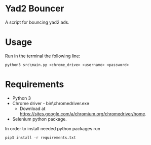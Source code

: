 # Yad2 Bouncer
A script for bouncing yad2 ads.

# Usage
Run in the terminal the following line:
```
python3 src\main.py <chrome_drive> <username> <password>
```

# Requirements
* Python 3
* Chrome driver - bin\chromedriver.exe
    + Download at https://sites.google.com/a/chromium.org/chromedriver/home.
* Selenium python package.

In order to install needed python packages run
```
pip3 install -r requirements.txt
```
